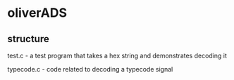 # oliverADS

## structure
test.c - a test program that takes a hex string and demonstrates decoding it

typecode.c - code related to decoding a typecode signal
